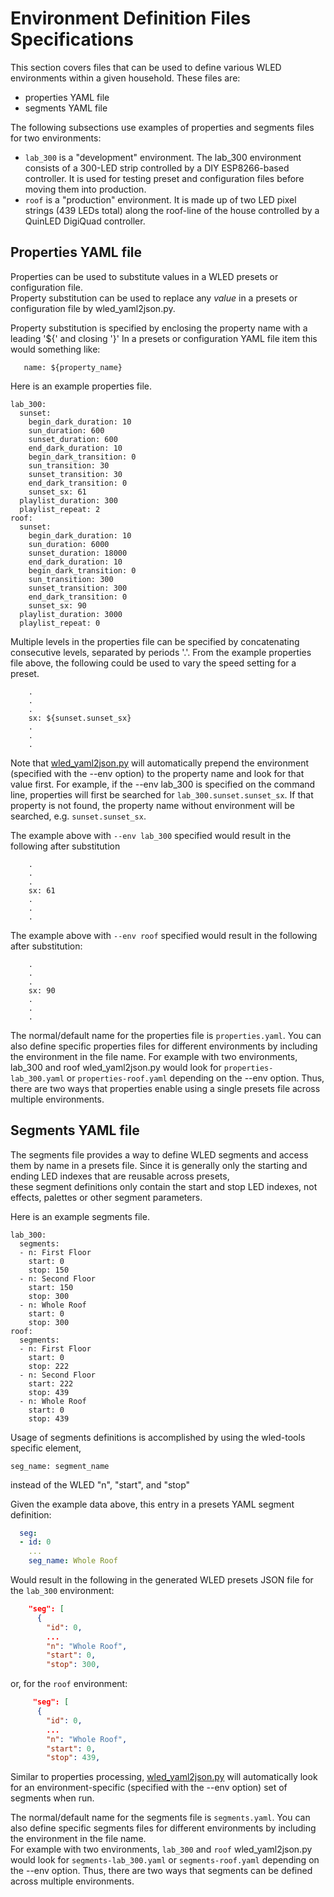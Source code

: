 # Environment Definition Files Specifications
This section covers files that can be used to define various WLED environments within a given household.
These files are:
- properties YAML file
- segments YAML file

The following subsections use examples of properties and segments files for two environments:
- ```lab_300``` is a "development" environment. The lab_300 environment consists of a 300-LED strip 
controlled by a DIY ESP8266-based controller.  It is used for testing preset and configuration 
files before moving them into production.
- ```roof``` is a "production" environment.  It is made up of two LED pixel strings (439 LEDs total) along 
the roof-line of the house controlled by a QuinLED DigiQuad controller.
 
## Properties YAML file
Properties can be used to substitute values in a WLED presets or configuration file.  
Property substitution can be used to replace any *value* in a presets or configuration 
file by wled_yaml2json.py.

Property substitution is specified by enclosing the property name with a leading '${' and closing '}' 
In a presets or configuration YAML file item this would something like:
```
   name: ${property_name}
```

Here is an example properties file.
```
lab_300:
  sunset:
    begin_dark_duration: 10
    sun_duration: 600
    sunset_duration: 600
    end_dark_duration: 10
    begin_dark_transition: 0
    sun_transition: 30
    sunset_transition: 30
    end_dark_transition: 0
    sunset_sx: 61
  playlist_duration: 300
  playlist_repeat: 2
roof:
  sunset:
    begin_dark_duration: 10
    sun_duration: 6000
    sunset_duration: 18000
    end_dark_duration: 10
    begin_dark_transition: 0
    sun_transition: 300
    sunset_transition: 300
    end_dark_transition: 0
    sunset_sx: 90
  playlist_duration: 3000
  playlist_repeat: 0
```
Multiple levels in the properties file can be specified by concatenating consecutive levels, 
separated by periods '.'.  From the example properties file above, the following could be 
used to vary the speed setting for a preset.
```
    .
    .
    .
    sx: ${sunset.sunset_sx}
    .
    .
    .
```
Note that [wled_yaml2json.py](wled_yaml2json.py.md) will automatically prepend the environment 
(specified with the --env option) to the property name and look for that value first. For example,
if the --env lab_300 is specified on the command line, properties will first be searched for 
```lab_300.sunset.sunset_sx```. If that property is not found, the property name without environment will be 
searched, e.g. ```sunset.sunset_sx```.

The example above with ```--env lab_300``` specified would result in the following after substitution 

```
    .
    .
    .
    sx: 61
    .
    .
    .
```
The example above with ```--env roof``` specified would result in the following after substitution: 

```
    .
    .
    .
    sx: 90
    .
    .
    .
```

The normal/default name for the properties file is ```properties.yaml```.  You can also define 
specific properties files for different environments by including the environment in the file name.
For example with two environments, lab_300 
and roof wled_yaml2json.py would look for ```properties-lab_300.yaml``` or ```properties-roof.yaml``` 
depending on the --env option. Thus, there are two ways that properties enable using a 
single presets file across multiple environments.

## Segments YAML file
The segments file provides a way to define WLED segments and access them by name in a presets file. 
Since it is generally only the starting and ending LED indexes that are reusable across presets,  
these segment definitions only contain the start and stop LED indexes, not effects, palettes or 
other segment parameters.

Here is an example segments file.
```
lab_300:
  segments:
  - n: First Floor
    start: 0
    stop: 150
  - n: Second Floor
    start: 150
    stop: 300
  - n: Whole Roof
    start: 0
    stop: 300
roof:
  segments:
  - n: First Floor
    start: 0
    stop: 222
  - n: Second Floor
    start: 222
    stop: 439
  - n: Whole Roof
    start: 0
    stop: 439
```

Usage of segments definitions is accomplished by using the wled-tools specific element, 
```
seg_name: segment_name
``` 
instead of the WLED "n", "start", and "stop"

Given the example data above, this entry in a presets YAML segment definition:
```yaml
  seg:
  - id: 0
    ...
    seg_name: Whole Roof
  ```
Would result in the following in the generated WLED presets JSON file for the ```lab_300``` 
environment:
```json lines:
    "seg": [
      {
        "id": 0,
        ...
        "n": "Whole Roof",
        "start": 0,
        "stop": 300,
```
or, for the ```roof``` environment:
```json lines
     "seg": [
      {
        "id": 0,
        ...
        "n": "Whole Roof",
        "start": 0,
        "stop": 439,
```
Similar to properties processing, [wled_yaml2json.py](wled_yaml2json.py.md) will automatically look 
for an environment-specific (specified with the --env option) set of segments when run.

The normal/default name for the segments file is ```segments.yaml```.  You can also define 
specific segments files for different environments by including the environment in the file name.  
For example with two environments, ```lab_300``` and ```roof``` wled_yaml2json.py would look for 
```segments-lab_300.yaml``` or ```segments-roof.yaml``` 
depending on the --env option. Thus, there are two ways that segments can be defined
across multiple environments.
